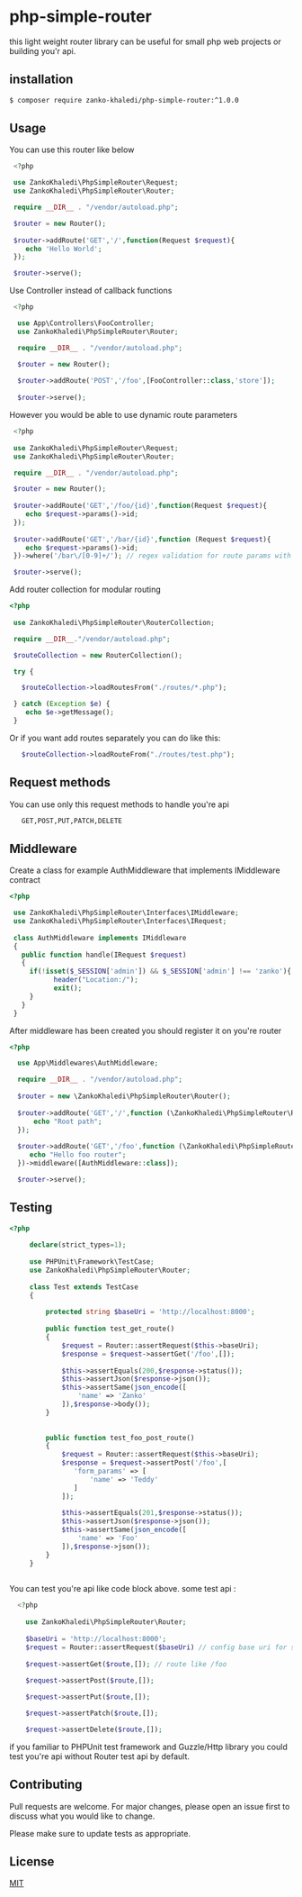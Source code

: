 # php-simple-router

this light weight router library can be useful for small php web projects or building you'r api.

## installation

```bash
$ composer require zanko-khaledi/php-simple-router:^1.0.0
```

## Usage

You can use this router like below

   ```php
    <?php

    use ZankoKhaledi\PhpSimpleRouter\Request;
    use ZankoKhaledi\PhpSimpleRouter\Router;
   
    require __DIR__ . "/vendor/autoload.php";

    $router = new Router();
    
    $router->addRoute('GET','/',function(Request $request){
       echo 'Hello World';
    });

    $router->serve();
   ```

Use Controller instead of callback functions

  ```php
   <?php

    use App\Controllers\FooController; 
    use ZankoKhaledi\PhpSimpleRouter\Router;

    require __DIR__ . "/vendor/autoload.php";

    $router = new Router();
    
    $router->addRoute('POST','/foo',[FooController::class,'store']);
    
    $router->serve();
  ```

However you would be able to use dynamic route parameters

   ```php
    <?php
    
    use ZankoKhaledi\PhpSimpleRouter\Request; 
    use ZankoKhaledi\PhpSimpleRouter\Router;

    require __DIR__ . "/vendor/autoload.php";

    $router = new Router();
    
    $router->addRoute('GET','/foo/{id}',function(Request $request){
       echo $request->params()->id;
    });
    
    $router->addRoute('GET','/bar/{id}',function (Request $request){
       echo $request->params()->id;
    })->where('/bar\/[0-9]+/'); // regex validation for route params with where method

    $router->serve();
   ```

Add router collection for modular routing

   ```php
   <?php
    
    use ZankoKhaledi\PhpSimpleRouter\RouterCollection;

    require __DIR__."/vendor/autoload.php"; 

    $routeCollection = new RouterCollection();

    try {

      $routeCollection->loadRoutesFrom("./routes/*.php");

    } catch (Exception $e) {
       echo $e->getMessage();
    }
   ```

Or if you want add routes separately you can do like this:

   ```php
      $routeCollection->loadRouteFrom("./routes/test.php");
   ```

## Request methods

You can use only this request methods to handle you're api

 ```bash 
    GET,POST,PUT,PATCH,DELETE
 ``` 

## Middleware

Create a class for example AuthMiddleware that implements IMiddleware contract

```php
<?php

 use ZankoKhaledi\PhpSimpleRouter\Interfaces\IMiddleware;
 use ZankoKhaledi\PhpSimpleRouter\Interfaces\IRequest;
  
 class AuthMiddleware implements IMiddleware
 {
   public function handle(IRequest $request)
   {
     if(!isset($_SESSION['admin']) && $_SESSION['admin'] !== 'zanko'){
           header("Location:/");
           exit();
     }
   }
 }
```

After middleware has been created you should register it on you're router

```php
<?php

  use App\Middlewares\AuthMiddleware;

  require __DIR__ . "/vendor/autoload.php";
  
  $router = new \ZankoKhaledi\PhpSimpleRouter\Router();
  
  $router->addRoute('GET','/',function (\ZankoKhaledi\PhpSimpleRouter\Request $request){
      echo "Root path";
  });
  
  $router->addRoute('GET','/foo',function (\ZankoKhaledi\PhpSimpleRouter\Request $request){
     echo "Hello foo router";
  })->middleware([AuthMiddleware::class]);

  $router->serve();
```

## Testing

   ```php
   <?php
        
        declare(strict_types=1);
        
        use PHPUnit\Framework\TestCase;
        use ZankoKhaledi\PhpSimpleRouter\Router;
        
        class Test extends TestCase
        {
        
            protected string $baseUri = 'http://localhost:8000';
        
            public function test_get_route()
            {
                $request = Router::assertRequest($this->baseUri);
                $response = $request->assertGet('/foo',[]);
        
                $this->assertEquals(200,$response->status());
                $this->assertJson($response->json());
                $this->assertSame(json_encode([
                    'name' => 'Zanko'
                ]),$response->body());
            }
        
        
            public function test_foo_post_route()
            {
                $request = Router::assertRequest($this->baseUri);
                $response = $request->assertPost('/foo',[
                   'form_params' => [
                       'name' => 'Teddy'
                   ]
                ]);
        
                $this->assertEquals(201,$response->status());
                $this->assertJson($response->json());
                $this->assertSame(json_encode([
                    'name' => 'Foo'
                ]),$response->json());
            }
        }   
       
   ```

You can test you're api like code block above. some test api :

```php
  <?php
    
    use ZankoKhaledi\PhpSimpleRouter\Router;
    
    $baseUri = 'http://localhost:8000';
    $request = Router::assertRequest($baseUri) // config base uri for sending requests to server 
    
    $request->assertGet($route,[]); // route like /foo
 
    $request->assertPost($route,[]);

    $request->assertPut($route,[]);

    $request->assertPatch($route,[]);

    $request->assertDelete($route,[]);
```        

if you familiar to PHPUnit test framework and Guzzle/Http library you could test you're api without Router test api by
default.

## Contributing

Pull requests are welcome. For major changes, please open an issue first to discuss what you would like to change.

Please make sure to update tests as appropriate.

## License

[MIT](https://choosealicense.com/licenses/mit/)

